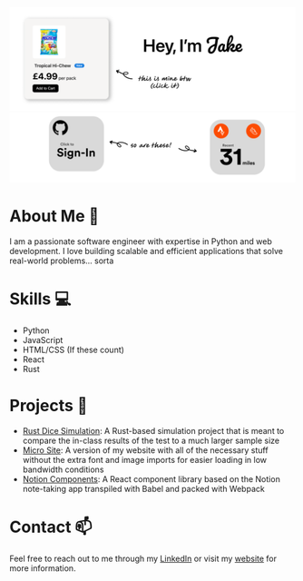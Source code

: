 [![image](./GithubBannerTop.png)](https://github.com/definiteconfusion/notion-components)
[![image](./GithubBannerBottom.png)](https://github.com/definiteconfusion/brics)

# About Me 👨
I am a passionate software engineer with expertise in Python and web development. I love building scalable and efficient applications that solve real-world problems... sorta


# Skills 💻
- Python
- JavaScript
- HTML/CSS (If these count)
- React
- Rust

# Projects 🚀
- [Rust Dice Simulation](https://github.com/definiteconfusion/dice-sim-rust): A Rust-based simulation project that is meant to compare the in-class results of the test to a much larger sample size
- [Micro Site](https://github.com/definiteconfusion/micro-pages): A version of my website with all of the necessary stuff without the extra font and image imports for easier loading in low bandwidth conditions
- [Notion Components](https://github.com/definiteconfusion/notion-components): A React component library based on the Notion note-taking app transpiled with Babel and packed with Webpack

# Contact 📫
Feel free to reach out to me through my [LinkedIn](https://www.linkedin.com/in/jake-rase-9a28a926a/) or visit my [website](https://jakerase.dev) for more information.